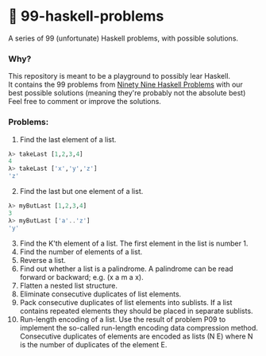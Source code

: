 # 🎱 99-haskell-problems

A series of 99 (unfortunate) Haskell problems, with possible solutions. 

### Why? 

This repository is meant to be a playground to possibly lear Haskell. <br />
It contains the 99 problems from [Ninety Nine Haskell Problems](https://wiki.haskell.org/H-99:_Ninety-Nine_Haskell_Problems) with our best possible solutions (meaning they're probably not the absolute best) <br />
Feel free to comment or improve the solutions.

### Problems:

1. Find the last element of a list.

```haskell
λ> takeLast [1,2,3,4]
4
λ> takeLast ['x','y','z']
'z' 
```

2. Find the last but one element of a list.

```haskell
λ> myButLast [1,2,3,4]
3
λ> myButLast ['a'..'z']
'y'
```

3. Find the K'th element of a list. The first element in the list is number 1.
4. Find the number of elements of a list.
5. Reverse a list.
6. Find out whether a list is a palindrome. A palindrome can be read forward or backward; e.g. (x a m a x).
7. Flatten a nested list structure.
8. Eliminate consecutive duplicates of list elements.
9.  Pack consecutive duplicates of list elements into sublists. If a list contains repeated elements they should be placed in separate sublists.
10. Run-length encoding of a list. Use the result of problem P09 to implement the so-called run-length encoding data compression method. Consecutive duplicates of elements are encoded as lists (N E) where N is the number of duplicates of the element E. 